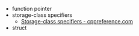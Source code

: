 - function pointer
- storage-class specifiers
	- [Storage-class specifiers - cppreference.com](https://en.cppreference.com/w/c/language/storage_duration)
- struct